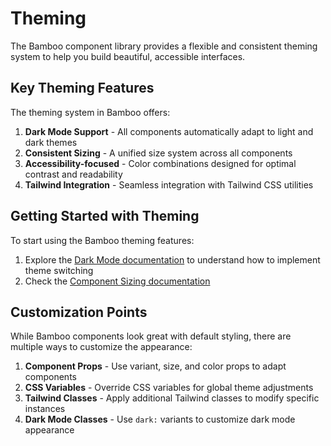 # Theming

The Bamboo component library provides a flexible and consistent theming system to help you build beautiful, accessible interfaces.

## Key Theming Features

The theming system in Bamboo offers:

1. **Dark Mode Support** - All components automatically adapt to light and dark themes
2. **Consistent Sizing** - A unified size system across all components
3. **Accessibility-focused** - Color combinations designed for optimal contrast and readability
4. **Tailwind Integration** - Seamless integration with Tailwind CSS utilities

## Getting Started with Theming

To start using the Bamboo theming features:

1. Explore the [Dark Mode documentation](./dark-mode.md) to understand how to implement theme switching
2. Check the [Component Sizing documentation](./sizing.md)

## Customization Points

While Bamboo components look great with default styling, there are multiple ways to customize the appearance:

1. **Component Props** - Use variant, size, and color props to adapt components
2. **CSS Variables** - Override CSS variables for global theme adjustments
3. **Tailwind Classes** - Apply additional Tailwind classes to modify specific instances
4. **Dark Mode Classes** - Use `dark:` variants to customize dark mode appearance
